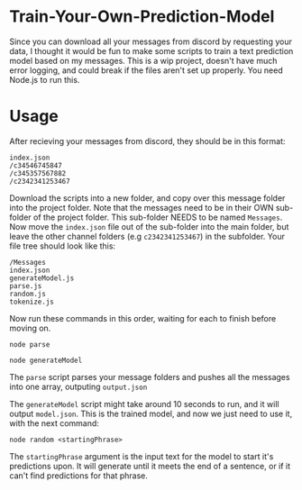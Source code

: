 # Train-Your-Own-Prediction-Model

Since you can download all your messages from discord by requesting your data, I thought it would be fun to make some scripts to train a text prediction model based on my messages. This is a wip project, doesn't have much error logging, and could break if the files aren't set up properly. You need Node.js to run this.

# Usage

After recieving your messages from discord, they should be in this format:
```
index.json
/c34546745847
/c345357567882
/c2342341253467
```

Download the scripts into a new folder, and copy over this message folder into the project folder. Note that the messages need to be in their OWN sub-folder of the project folder. This sub-folder NEEDS to be named `Messages`. Now move the `index.json` file out of the sub-folder into the main folder, but leave the other channel folders (e.g `c2342341253467`) in the subfolder. Your file tree should look like this:

```
/Messages
index.json
generateModel.js
parse.js
random.js
tokenize.js
```

Now run these commands in this order, waiting for each to finish before moving on.

```
node parse

node generateModel
```

The `parse` script parses your message folders and pushes all the messages into one array, outputing `output.json`

The `generateModel` script might take around 10 seconds to run, and it will output `model.json`. This is the trained model, and now we just need to use it, with the next command:

```
node random <startingPhrase>
```

The `startingPhrase` argument is the input text for the model to start it's predictions upon. It will generate until it meets the end of a sentence, or if it can't find predictions for that phrase.

